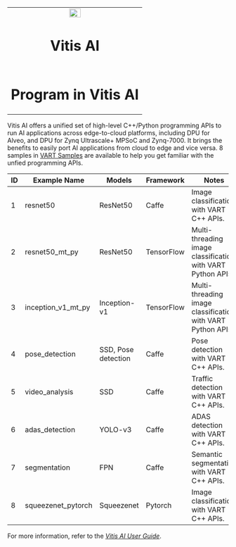 <table>
 <tr>
   <td align="center"><img src="https://www.xilinx.com/content/dam/xilinx/imgs/press/media-kits/corporate/xilinx-logo.png" width="30%"/><h1>Vitis AI</h1>
   </td>
 </tr>
 <tr>
 <td align="center">
 <h1>Program in Vitis AI</h1>
</table>

Vitis AI offers a unified set of high-level C++/Python programming APIs to run AI applications across edge-to-cloud platforms, including DPU for Alveo, and DPU for Zynq Ultrascale+ MPSoC and Zynq-7000. It brings the benefits to easily port AI applications from cloud to edge and vice versa. 8 samples in <a href="/Xilinx/Vitis-AI/blob/master/demo/VART">VART Samples</a> are available to help you get familiar with the unfied programming APIs.</p>

<table>
<thead>
<tr>
<th>ID</th>
<th>Example Name</th>
<th>Models</th>
<th>Framework</th>
<th>Notes</th>
</tr>
</thead>
<tbody>
<tr>
<td>1</td>
<td>resnet50</td>
<td>ResNet50</td>
<td>Caffe</td>
<td>Image classification with VART C++ APIs.</td>
</tr>
<tr>
<td>2</td>
<td>resnet50_mt_py</td>
<td>ResNet50</td>
<td>TensorFlow</td>
<td>Multi-threading image classification with VART Python APIs.</td>
</tr>
<tr>
<td>3</td>
<td>inception_v1_mt_py</td>
<td>Inception-v1</td>
<td>TensorFlow</td>
<td>Multi-threading image classification with VART Python APIs.</td>
</tr>
<tr>
<td>4</td>
<td>pose_detection</td>
<td>SSD, Pose detection</td>
<td>Caffe</td>
<td>Pose detection with VART C++ APIs.</td>
</tr>
<tr>
<td>5</td>
<td>video_analysis</td>
<td>SSD</td>
<td>Caffe</td>
<td>Traffic detection with VART C++ APIs.</td>
</tr>
<tr>
<td>6</td>
<td>adas_detection</td>
<td>YOLO-v3</td>
<td>Caffe</td>
<td>ADAS detection with VART C++ APIs.</td>
</tr>
<tr>
<td>7</td>
<td>segmentation</td>
<td>FPN</td>
<td>Caffe</td>
<td>Semantic segmentation with VART C++ APIs.</td>
</tr>
<tr>
<td>8</td>
<td>squeezenet_pytorch</td>
<td>Squeezenet</td>
<td>Pytorch</td>
<td>Image classification with VART C++ APIs.</td>
</tr>
</tbody>
</table>

For more information, refer to the <i><a href="https://www.xilinx.com/html_docs/vitis_ai/1_3/zmw1606771874842.html" rel="nofollow">Vitis AI User Guide</a></i>.</p>
